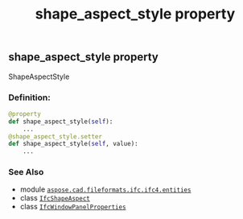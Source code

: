 ﻿---
title: shape_aspect_style property
second_title: Aspose.CAD for Python via .NET API References
description: 
type: docs
weight: 120
url: /aspose.cad.fileformats.ifc.ifc4.entities/ifcwindowpanelproperties/shape_aspect_style/
is_root: false
---

## shape_aspect_style property


ShapeAspectStyle
### Definition:
```python
@property
def shape_aspect_style(self):
    ...
@shape_aspect_style.setter
def shape_aspect_style(self, value):
    ...
```

### See Also
* module [`aspose.cad.fileformats.ifc.ifc4.entities`](../../)
* class [`IfcShapeAspect`](/cad/python-net/aspose.cad.fileformats.ifc.ifc4.entities/ifcshapeaspect)
* class [`IfcWindowPanelProperties`](/cad/python-net/aspose.cad.fileformats.ifc.ifc4.entities/ifcwindowpanelproperties)
